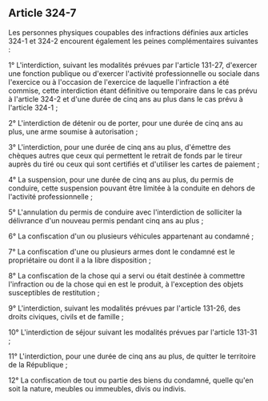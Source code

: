 Article 324-7
----
Les personnes physiques coupables des infractions définies aux articles 324-1 et
324-2 encourent également les peines complémentaires suivantes :

1° L'interdiction, suivant les modalités prévues par l'article 131-27, d'exercer
une fonction publique ou d'exercer l'activité professionnelle ou sociale dans
l'exercice ou à l'occasion de l'exercice de laquelle l'infraction a été commise,
cette interdiction étant définitive ou temporaire dans le cas prévu à l'article
324-2 et d'une durée de cinq ans au plus dans le cas prévu à l'article 324-1 ;

2° L'interdiction de détenir ou de porter, pour une durée de cinq ans au plus,
une arme soumise à autorisation ;

3° L'interdiction, pour une durée de cinq ans au plus, d'émettre des chèques
autres que ceux qui permettent le retrait de fonds par le tireur auprès du tiré
ou ceux qui sont certifiés et d'utiliser les cartes de paiement ;

4° La suspension, pour une durée de cinq ans au plus, du permis de conduire,
cette suspension pouvant être limitée à la conduite en dehors de l'activité
professionnelle ;

5° L'annulation du permis de conduire avec l'interdiction de solliciter la
délivrance d'un nouveau permis pendant cinq ans au plus ;

6° La confiscation d'un ou plusieurs véhicules appartenant au condamné ;

7° La confiscation d'une ou plusieurs armes dont le condamné est le propriétaire
ou dont il a la libre disposition ;

8° La confiscation de la chose qui a servi ou était destinée à commettre
l'infraction ou de la chose qui en est le produit, à l'exception des objets
susceptibles de restitution ;

9° L'interdiction, suivant les modalités prévues par l'article 131-26, des
droits civiques, civils et de famille ;

10° L'interdiction de séjour suivant les modalités prévues par l'article 131-31
;

11° L'interdiction, pour une durée de cinq ans au plus, de quitter le territoire
de la République ;

12° La confiscation de tout ou partie des biens du condamné, quelle qu'en soit
la nature, meubles ou immeubles, divis ou indivis.
